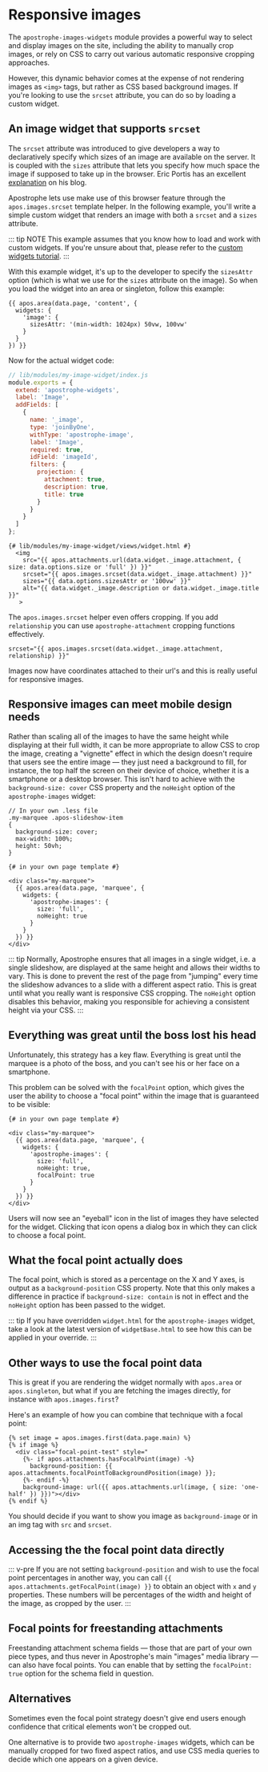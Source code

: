 # Responsive images

The `apostrophe-images-widgets` module provides a powerful way to select and display images on the site, including the ability to manually crop images, or rely on CSS to carry out various automatic responsive cropping approaches.

However, this dynamic behavior comes at the expense of not rendering images as `<img>` tags, but rather as CSS based background images. If you're looking to use the `srcset` attribute, you can do so by loading a custom widget.

## An image widget that supports `srcset`

The `srcset` attribute was introduced to give developers a way to declaratively specify which sizes of an image are available on the server. It is coupled with the `sizes` attribute that lets you specify how much space the image if supposed to take up in the browser. Eric Portis has an excellent [explanation](https://ericportis.com/posts/2014/srcset-sizes/) on his blog.

Apostrophe lets use make use of this browser feature through the `apos.images.srcset` template helper. In the following example, you'll write a simple custom widget that renders an image with both a `srcset` and a `sizes` attribute.

::: tip NOTE
This example assumes that you know how to load and work with custom widgets. If you're unsure about that, please refer to the [custom widgets tutorial](/core-concepts/editable-content-on-pages/custom-widgets.md).
:::

With this example widget, it's up to the developer to specify the `sizesAttr` option (which is what we use for the `sizes` attribute on the image). So when you load the widget into an area or singleton, follow this example:

```django
{{ apos.area(data.page, 'content', {
  widgets: {
    'image': {
      sizesAttr: '(min-width: 1024px) 50vw, 100vw'
    }
  }
}) }}
```

Now for the actual widget code:


```javascript
// lib/modules/my-image-widget/index.js
module.exports = {
  extend: 'apostrophe-widgets',
  label: 'Image',
  addFields: [
    {
      name: '_image',
      type: 'joinByOne',
      withType: 'apostrophe-image',
      label: 'Image',
      required: true,
      idField: 'imageId',
      filters: {
        projection: {
          attachment: true,
          description: true,
          title: true
        }
      }
    }
  ]
};
```


```django
{# lib/modules/my-image-widget/views/widget.html #}
  <img 
    src="{{ apos.attachments.url(data.widget._image.attachment, { size: data.options.size or 'full' }) }}" 
    srcset="{{ apos.images.srcset(data.widget._image.attachment) }}" 
    sizes="{{ data.options.sizesAttr or '100vw' }}" 
    alt="{{ data.widget._image.description or data.widget._image.title }}"
   >
```

The `apos.images.srcset` helper even offers cropping. If you add `relationship` you can use `apostrophe-attachment` cropping functions effectively.

`srcset="{{ apos.images.srcset(data.widget._image.attachment, relationship) }}"`

Images now have coordinates attached to their url's and this is really useful for responsive images.


## Responsive images can meet mobile design needs

Rather than scaling all of the images to have the same height while displaying at their full width, it can be more appropriate to allow CSS to crop the image, creating a "vignette" effect in which the design doesn't require that users see the entire image — they just need a background to fill, for instance, the top half the screen on their device of choice, whether it is a smartphone or a desktop browser. This isn't hard to achieve with the `background-size: cover` CSS property and the `noHeight` option of the `apostrophe-images` widget:

```less
// In your own .less file
.my-marquee .apos-slideshow-item
{
  background-size: cover;
  max-width: 100%;
  height: 50vh;
}
```

```django
{# in your own page template #}

<div class="my-marquee">
  {{ apos.area(data.page, 'marquee', {
    widgets: {
      'apostrophe-images': {
        size: 'full',
        noHeight: true
      }
    }
  }) }}
</div>
```

::: tip
Normally, Apostrophe ensures that all images in a single widget, i.e. a single slideshow, are displayed at the same height and allows their widths to vary. This is done to prevent the rest of the page from "jumping" every time the slideshow advances to a slide with a different aspect ratio. This is great until what you really want is responsive CSS cropping. The `noHeight` option disables this behavior, making you responsible for achieving a consistent height via your CSS.
:::

## Everything was great until the boss lost his head

Unfortunately, this strategy has a key flaw. Everything is great until the marquee is a photo of the boss, and you can't see his or her face on a smartphone.

This problem can be solved with the `focalPoint` option, which gives the user the ability to choose a "focal point" within the image that is guaranteed to be visible:

```django
{# in your own page template #}

<div class="my-marquee">
  {{ apos.area(data.page, 'marquee', {
    widgets: {
      'apostrophe-images': {
        size: 'full',
        noHeight: true,
        focalPoint: true
      }
    }
  }) }}
</div>
```

Users will now see an "eyeball" icon in the list of images they have selected for the widget. Clicking that icon opens a dialog box in which they can click to choose a focal point.

## What the focal point actually does

The focal point, which is stored as a percentage on the X and Y axes, is output as a `background-position` CSS property. Note that this only makes a difference in practice if `background-size: contain` is not in effect and the `noHeight` option has been passed to the widget.

::: tip
If you have overridden `widget.html` for the `apostrophe-images` widget, take a look at the latest version of `widgetBase.html` to see how this can be applied in your override.
:::

## Other ways to use the focal point data

This is great if you are rendering the widget normally with `apos.area` or `apos.singleton`, but what if you are fetching the images directly, for instance with `apos.images.first`?

Here's an example of how you can combine that technique with a focal point:

```django
{% set image = apos.images.first(data.page.main) %}
{% if image %}
  <div class="focal-point-test" style="
    {%- if apos.attachments.hasFocalPoint(image) -%}
      background-position: {{ apos.attachments.focalPointToBackgroundPosition(image) }};
    {%- endif -%}
    background-image: url({{ apos.attachments.url(image, { size: 'one-half' }) }})"></div>
{% endif %}
```

You should decide if you want to show you image as `background-image` or in an img tag with `src` and `srcset`.


## Accessing the the focal point data directly

::: v-pre
If you are not setting `background-position` and wish to use the focal point percentages in another way, you can call `{{ apos.attachments.getFocalPoint(image) }}` to obtain an object with `x` and `y` properties. These numbers will be percentages of the width and height of the image, as cropped by the user.
:::

## Focal points for freestanding attachments

Freestanding attachment schema fields — those that are part of your own piece types, and thus never in Apostrophe's main "images" media library — can also have focal points. You can enable that by setting the `focalPoint: true` option for the schema field in question.

## Alternatives

Sometimes even the focal point strategy doesn't give end users enough confidence that critical elements won't be cropped out.

One alternative is to provide two `apostrophe-images` widgets, which can be manually cropped for two fixed aspect ratios, and use CSS media queries to decide which one appears on a given device.
